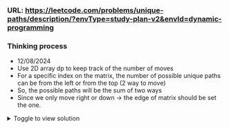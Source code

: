 ### URL: https://leetcode.com/problems/unique-paths/description/?envType=study-plan-v2&envId=dynamic-programming

### Thinking process
- 12/08/2024
- Use 2D array dp to keep track of the number of moves
- For a specific index on the matrix, the number of possible unique paths can be from the left or from the top (2 way to move)
- So, the possible paths will be the sum of two ways
- Since we only move right or down -> the edge of matrix should be set the one.


<details>

<summary>Toggle to view solution</summary>

```java
class Solution {
    public int uniquePaths(int m, int n) {
        int[][] dp = new int[m][n];
        for(int i = 0; i < m; i++) {
            for(int j = 0; j < n; j++) {
                if(i == 0 || j == 0) {
                    dp[i][j] = 1;
                } else {
                    dp[i][j] = dp[i-1][j] + dp[i][j-1];            
                }
            }
        }
        return dp[m-1][n-1];
    }       
}
```

</details>



